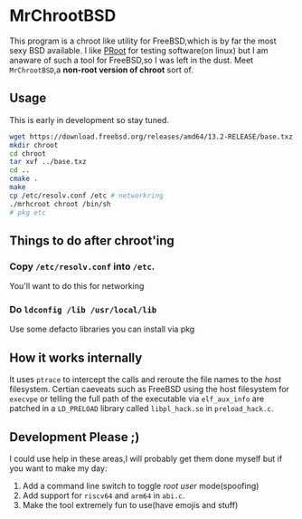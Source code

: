 # MrChrootBSD
  This program is a chroot like utility for FreeBSD,which is by far the most sexy BSD available. I like [PRoot](https://proot-me.github.io/) for testing software(on linux) but I am anaware of such a tool for FreeBSD,so I was left in the dust. Meet `MrChrootBSD`,a **non-root version of chroot** sort of.

## Usage
This is early in development so stay tuned.

```sh
wget https://download.freebsd.org/releases/amd64/13.2-RELEASE/base.txz
mkdir chroot
cd chroot 
tar xvf ../base.txz
cd ..
cmake .
make
cp /etc/resolv.conf /etc # networkring
./mrhcroot chroot /bin/sh
# pkg etc
``` 
## Things to do after chroot'ing
### Copy `/etc/resolv.conf` into `/etc`.
  You'll want to do this for networking
### Do `ldconfig /lib /usr/local/lib`
  Use some defacto libraries you can install via pkg
## How it works internally
It uses `ptrace` to intercept the calls and reroute the file names to the *host* filesystem. Certian caeveats such as FreeBSD using the host filesystem for `execvpe` or telling the full path of the executable via `elf_aux_info`  are patched in a `LD_PRELOAD` library called `libpl_hack.so` in `preload_hack.c`.

## Development Please ;)
I could use help in these areas,I will probably get them done myself but if you want to make my day:

 1. Add a command line switch to toggle *root user* mode(spoofing)
 2. Add support for `riscv64` and `arm64` in `abi.c`.
 3. Make the tool extremely fun to use(have emojis and stuff)
